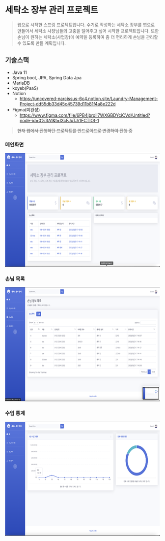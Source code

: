 # 세탁소 장부 관리 프로젝트

> 웹으로 시작한 스프링 프로젝트입니다.
> 수기로 작성하는 세탁소 장부를 앱으로 만들어서 세탁소 사장님들의 고충을 덜어주고 싶어 시작한 프로젝트입니다.
> 또한 손님이 원하는 세탁소(사업장)에 예약을 등록하여 좀 더 편리하게 손님을 관리할 수 있도록 만들 계획입니다.

## 기술스택

- Java 11
- Spring boot, JPA, Spring Data Jpa
- MariaDB
- koyeb(PaaS)
- Notion 
  - https://uncovered-narcissus-6c4.notion.site/Laundry-Management-Project-dd55db33d45c45739d11b81f4a8e222d
- Figma(미완성)
  - https://www.figma.com/file/6PB4jbroiI7WXGBDYciCVd/Untitled?node-id=0%3A1&t=IXcFJxTJr1FCTlOt-1


> <strike> 현재 웹에서 진행하던 프로젝트를 안드로이드로 변경하여 진행 중 </strike>

### 메인화면
<img src="/IMG/home.png"  width="700" height="370">

### 손님 목록
<img src="/IMG/customerList.png"  width="700" height="370">

### 수입 통계
<img src="/IMG/revenue.png"  width="700" height="370">


[//]: # (<br>)

[//]: # (<strike>아직 기능이 부족하지만 Spring 조금씩 공부하면서 보완해 나갈 예정...</strike>)

[//]: # (<br>)
